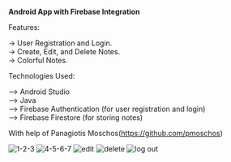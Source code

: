 
<b>Android App with Firebase Integration</b>

Features:

-> User Registration and Login.<br>
-> Create, Edit, and Delete Notes.<br>
-> Colorful Notes.<br>

Technologies Used:<br>

--> Android Studio<br>
--> Java<br>
--> Firebase Authentication (for user registration and login)<br>
--> Firebase Firestore (for storing notes)<br>

With help of Panagiotis Moschos(https://github.com/pmoschos)

![1-2-3](https://github.com/AmpatzidisSavvas/ColorfulNotesApp/assets/134397286/e6b2e84e-e4b5-411c-98cd-6b783c85dd98)
![4-5-6-7](https://github.com/AmpatzidisSavvas/ColorfulNotesApp/assets/134397286/285946cf-7bd3-488e-b58d-4cf78f9006e2)
![edit](https://github.com/AmpatzidisSavvas/ColorfulNotesApp/assets/134397286/4f03c47c-4624-431a-81d5-b8a8806c67a0)
![delete](https://github.com/AmpatzidisSavvas/ColorfulNotesApp/assets/134397286/fa0be5dd-08b0-4b66-a1e9-a30030c388e6)
![log out](https://github.com/AmpatzidisSavvas/ColorfulNotesApp/assets/134397286/e66e2126-62fb-4114-a9f8-85b6882d902e)
